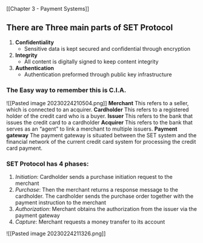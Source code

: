 
[[Chapter 3 - Payment Systems]]

## There are Three main parts of SET Protocol
1. **Confidentiality** 
	- Sensitive data  is kept secured and confidential through encryption
2. **Integrity** 
	- All content is digitally signed to keep content integrity
3. **Authentication**
	- Authentication preformed through public key infrastructure

### The Easy way to remember this is C.I.A.

![[Pasted image 20230224210504.png]]
**Merchant** This refers to a seller, which is connected to an acquirer.
**Cardholder** This refers to a registered holder of the credit card who is a buyer.
**Issuer** This refers to the bank that issues the credit card to a cardholder
**Acquirer** This refers to the bank that serves as an “agent” to link a merchant to multiple issuers.
**Payment gateway** The payment gateway is situated between the SET system and the financial network of the current credit card system for processing the credit card payment.

### SET Protocol has 4 phases:
1. *Initiation*: Cardholder sends a purchase initiation request to the merchant
2. *Purchase*: Then the merchant returns a response message to the cardholder. The cardholder sends the purchase order together with the payment instruction to the merchant
3. *Authorization*: Merchant obtains the authorization from the issuer via the payment gateway
4. *Capture*: Merchant requests a money transfer to its account

![[Pasted image 20230224211326.png]]
